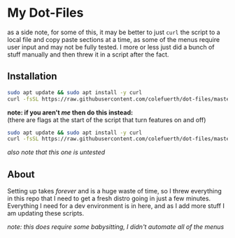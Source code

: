 # My Dot-Files

as a side note, for some of this, it may be better to just `curl` the script to a local file and copy paste sections at a time, as some of the menus require user input and may not be fully tested. I more or less just did a bunch of stuff manually and then threw it in a script after the fact.

## Installation

```bash
sudo apt update && sudo apt install -y curl
curl -fsSL https://raw.githubusercontent.com/colefuerth/dot-files/master/ubuntu-bringup.sh | bash
```

**note: if you aren't *me* then do this instead:**\
(there are flags at the start of the script that turn features on and off)

```bash
sudo apt update && sudo apt install -y curl
curl -fsSL https://raw.githubusercontent.com/colefuerth/dot-files/master/ubuntu-bringup-generic.sh | bash
```

*also note that this one is untested*

## About

Setting up takes *forever* and is a huge waste of time, so I threw everything in this repo that I need to get a fresh distro going in just a few minutes. Everything I need for a dev environment is in here, and as I add more stuff I am updating these scripts.

*note: this does require some babysitting, I didn't automate all of the menus*

